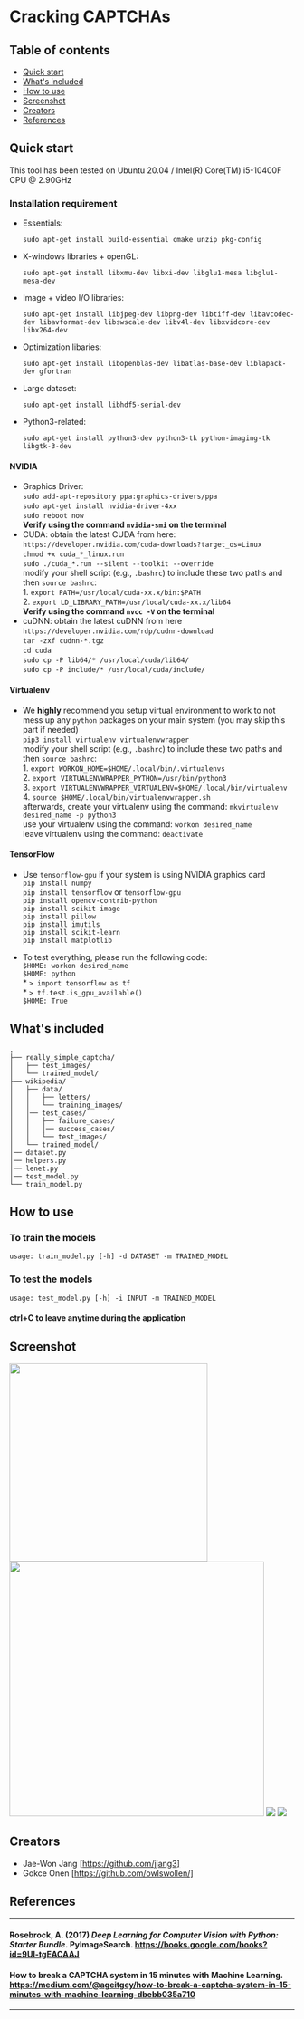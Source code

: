 # Cracking CAPTCHAs

## Table of contents

- [Quick start](#quick-start)
- [What's included](#whats-included)
- [How to use](#how-to-use)
- [Screenshot](#screenshot)
- [Creators](#creators)
- [References](#references)

## Quick start

This tool has been tested on Ubuntu 20.04 / Intel(R) Core(TM) i5-10400F CPU @ 2.90GHz 

### Installation requirement
- Essentials:

    ```sudo apt-get install build-essential cmake unzip pkg-config```
- X-windows libraries + openGL:

    ```sudo apt-get install libxmu-dev libxi-dev libglu1-mesa libglu1-mesa-dev```
- Image + video I/O libraries:

    ```sudo apt-get install libjpeg-dev libpng-dev libtiff-dev libavcodec-dev libavformat-dev libswscale-dev libv4l-dev libxvidcore-dev libx264-dev```
- Optimization libaries:

    ```sudo apt-get install libopenblas-dev libatlas-base-dev liblapack-dev gfortran```
- Large dataset:

    ```sudo apt-get install libhdf5-serial-dev```
- Python3-related:

    ```sudo apt-get install python3-dev python3-tk python-imaging-tk libgtk-3-dev```

#### NVIDIA

- Graphics Driver:<br>
        ```sudo add-apt-repository ppa:graphics-drivers/ppa```<br>
        ```sudo apt-get install nvidia-driver-4xx```<br>
        ```sudo reboot now```<br>
        **Verify using the command ```nvidia-smi``` on the terminal**
- CUDA:
        obtain the latest CUDA from here: ```https://developer.nvidia.com/cuda-downloads?target_os=Linux```<br>
        `chmod +x cuda_*_linux.run`<br>
        `sudo ./cuda_*.run --silent --toolkit --override`<br>
        modify your shell script (e.g., `.bashrc`) to include these two paths and then ```source bashrc```:<br>
            1. ```export PATH=/usr/local/cuda-xx.x/bin:$PATH```<br>
            2. ```export LD_LIBRARY_PATH=/usr/local/cuda-xx.x/lib64```<br>
        **Verify using the command ```nvcc -V``` on the terminal**
- cuDNN:
        obtain the latest cuDNN from here ```https://developer.nvidia.com/rdp/cudnn-download```<br>
        ```tar -zxf cudnn-*.tgz```<br>
        ```cd cuda```<br>
        ```sudo cp -P lib64/* /usr/local/cuda/lib64/```<br>
        ```sudo cp -P include/* /usr/local/cuda/include/```<br>



#### Virtualenv
- We **highly** recommend you setup virtual environment to work to not mess up any `python` packages on your main system (you may skip this part if needed)     
     ```pip3 install virtualenv virtualenvwrapper```<br>
    modify your shell script (e.g., `.bashrc`) to include these two paths and then ```source bashrc```:<br>
        1. ```export WORKON_HOME=$HOME/.local/bin/.virtualenvs ```<br>
        2. ```export VIRTUALENVWRAPPER_PYTHON=/usr/bin/python3```<br>
        3. ```export VIRTUALENVWRAPPER_VIRTUALENV=$HOME/.local/bin/virtualenv```<br>
        4. ```source $HOME/.local/bin/virtualenvwrapper.sh```<br>
    afterwards, create your virtualenv using the command: ```mkvirtualenv desired_name -p python3```<br>
    use your virtualenv using the command: ```workon desired_name```<br>
    leave virtualenv using the command: ```deactivate```<br>

#### TensorFlow
- Use ```tensorflow-gpu``` if your system is using NVIDIA graphics card <br>
    ```pip install numpy``` <br>
    ```pip install tensorflow``` or ```tensorflow-gpu```<br>
    ```pip install opencv-contrib-python```<br>
    ```pip install scikit-image```<br>
    ```pip install pillow```<br>
    ```pip install imutils```<br>
    ```pip install scikit-learn```<br>
    ```pip install matplotlib```<br>

- To test everything, please run the following code:<br>
    ```$HOME: workon desired_name```<br>
    ```$HOME: python```<br>
        * ```> import tensorflow as tf```<br>
        * ```> tf.test.is_gpu_available()```<br>
    ```$HOME: True```<br>

## What's included
```
.
├── really_simple_captcha/
│   ├── test_images/
│   └── trained_model/
├── wikipedia/
│   ├── data/
│   │   ├── letters/
│   │   └── training_images/
│   │── test_cases/
│   │   ├── failure_cases/
│   │   │── success_cases/
│   │   └── test_images/
│   └── trained_model/
│── dataset.py
│── helpers.py
│── lenet.py
│── test_model.py
└── train_model.py
```

## How to use

### To train the models
```usage: train_model.py [-h] -d DATASET -m TRAINED_MODEL```

### To test the models
```usage: test_model.py [-h] -i INPUT -m TRAINED_MODEL```

#### ctrl+C to leave anytime during the application

## Screenshot

<img src="images/Training.png" width="350"/> <img src="images/Trained.png" width="450"/> 
![](images/Screenshot.png)
![](images/Screenshot2.png)

## Creators
- Jae-Won Jang [https://github.com/jjang3]
- Gokce Onen [https://github.com/owlswollen/]

## References
---
#### Rosebrock, A. (2017) *Deep Learning for Computer Vision with Python: Starter Bundle*. PyImageSearch. https://books.google.com/books?id=9Ul-tgEACAAJ
#### How to break a CAPTCHA system in 15 minutes with Machine Learning. https://medium.com/@ageitgey/how-to-break-a-captcha-system-in-15-minutes-with-machine-learning-dbebb035a710
---